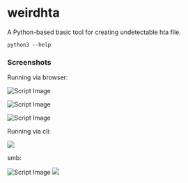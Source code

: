 # weirdhta
A Python-based basic tool for creating undetectable hta file.


```
python3 --help
```

### Screenshots
Running via browser:


![Script Image](https://i.imgur.com/mb8xvCq.png)

![Script Image](https://i.imgur.com/LCo3Ivb.png)

![Script Image](https://i.imgur.com/5DtxvKi.png)


Running via cli:

![](https://i.imgur.com/xYfALz2.gif)

smb:

![Script Image](https://i.imgur.com/UVgKzpo.png)
![](https://i.imgur.com/4orNAgX.gif)
